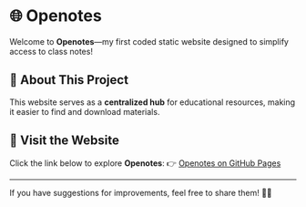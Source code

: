 # 🌐 Openotes

Welcome to **Openotes**—my first coded static website designed to simplify access to class notes!

## 🚀 About This Project
This website serves as a **centralized hub** for educational resources, making it easier to find and download materials.

## 🔗 Visit the Website
Click the link below to explore **Openotes**:
👉 [Openotes on GitHub Pages](https://om-prakash-das.github.io/openotes/)

---

If you have suggestions for improvements, feel free to share them! 🚀✨


